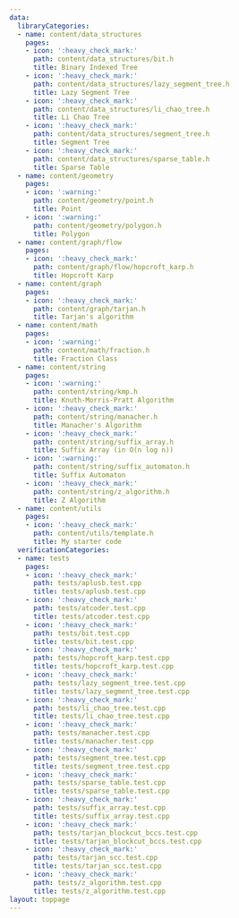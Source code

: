 ```yaml
---
data:
  libraryCategories:
  - name: content/data_structures
    pages:
    - icon: ':heavy_check_mark:'
      path: content/data_structures/bit.h
      title: Binary Indexed Tree
    - icon: ':heavy_check_mark:'
      path: content/data_structures/lazy_segment_tree.h
      title: Lazy Segment Tree
    - icon: ':heavy_check_mark:'
      path: content/data_structures/li_chao_tree.h
      title: Li Chao Tree
    - icon: ':heavy_check_mark:'
      path: content/data_structures/segment_tree.h
      title: Segment Tree
    - icon: ':heavy_check_mark:'
      path: content/data_structures/sparse_table.h
      title: Sparse Table
  - name: content/geometry
    pages:
    - icon: ':warning:'
      path: content/geometry/point.h
      title: Point
    - icon: ':warning:'
      path: content/geometry/polygon.h
      title: Polygon
  - name: content/graph/flow
    pages:
    - icon: ':heavy_check_mark:'
      path: content/graph/flow/hopcroft_karp.h
      title: Hopcroft Karp
  - name: content/graph
    pages:
    - icon: ':heavy_check_mark:'
      path: content/graph/tarjan.h
      title: Tarjan's algorithm
  - name: content/math
    pages:
    - icon: ':warning:'
      path: content/math/fraction.h
      title: Fraction Class
  - name: content/string
    pages:
    - icon: ':warning:'
      path: content/string/kmp.h
      title: Knuth-Morris-Pratt Algorithm
    - icon: ':heavy_check_mark:'
      path: content/string/manacher.h
      title: Manacher's Algorithm
    - icon: ':heavy_check_mark:'
      path: content/string/suffix_array.h
      title: Suffix Array (in O(n log n))
    - icon: ':warning:'
      path: content/string/suffix_automaton.h
      title: Suffix Automaton
    - icon: ':heavy_check_mark:'
      path: content/string/z_algorithm.h
      title: Z Algorithm
  - name: content/utils
    pages:
    - icon: ':heavy_check_mark:'
      path: content/utils/template.h
      title: My starter code
  verificationCategories:
  - name: tests
    pages:
    - icon: ':heavy_check_mark:'
      path: tests/aplusb.test.cpp
      title: tests/aplusb.test.cpp
    - icon: ':heavy_check_mark:'
      path: tests/atcoder.test.cpp
      title: tests/atcoder.test.cpp
    - icon: ':heavy_check_mark:'
      path: tests/bit.test.cpp
      title: tests/bit.test.cpp
    - icon: ':heavy_check_mark:'
      path: tests/hopcroft_karp.test.cpp
      title: tests/hopcroft_karp.test.cpp
    - icon: ':heavy_check_mark:'
      path: tests/lazy_segment_tree.test.cpp
      title: tests/lazy_segment_tree.test.cpp
    - icon: ':heavy_check_mark:'
      path: tests/li_chao_tree.test.cpp
      title: tests/li_chao_tree.test.cpp
    - icon: ':heavy_check_mark:'
      path: tests/manacher.test.cpp
      title: tests/manacher.test.cpp
    - icon: ':heavy_check_mark:'
      path: tests/segment_tree.test.cpp
      title: tests/segment_tree.test.cpp
    - icon: ':heavy_check_mark:'
      path: tests/sparse_table.test.cpp
      title: tests/sparse_table.test.cpp
    - icon: ':heavy_check_mark:'
      path: tests/suffix_array.test.cpp
      title: tests/suffix_array.test.cpp
    - icon: ':heavy_check_mark:'
      path: tests/tarjan_blockcut_bccs.test.cpp
      title: tests/tarjan_blockcut_bccs.test.cpp
    - icon: ':heavy_check_mark:'
      path: tests/tarjan_scc.test.cpp
      title: tests/tarjan_scc.test.cpp
    - icon: ':heavy_check_mark:'
      path: tests/z_algorithm.test.cpp
      title: tests/z_algorithm.test.cpp
layout: toppage
---
```

